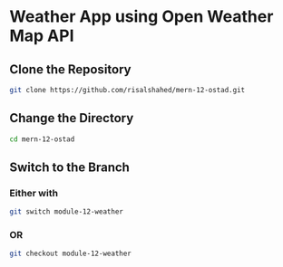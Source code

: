 # Weather App using Open Weather Map API

## Clone the Repository

```bash
git clone https://github.com/risalshahed/mern-12-ostad.git
```

## Change the Directory

```bash
cd mern-12-ostad
```

## Switch to the Branch

### Either with

```bash
git switch module-12-weather
```

### OR

```bash
git checkout module-12-weather
```
